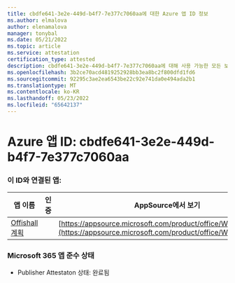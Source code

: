 ```yaml
---
title: cbdfe641-3e2e-449d-b4f7-7e377c7060aa에 대한 Azure 앱 ID 정보
ms.author: elmalova
author: elenamalova
manager: tonybal
ms.date: 05/21/2022
ms.topic: article
ms.service: attestation
certification_type: attested
description: cbdfe641-3e2e-449d-b4f7-7e377c7060aa에 대해 사용 가능한 모든 보안 및 규정 준수 정보입니다.
ms.openlocfilehash: 3b2ce70acd4819252928bb3ea8bc2f800dfd1fd6
ms.sourcegitcommit: 92295c3ae2ea6543be22c92e741da0e494ada2b1
ms.translationtype: MT
ms.contentlocale: ko-KR
ms.lasthandoff: 05/23/2022
ms.locfileid: "65642137"
---
```

# <a name="azure-app-id-cbdfe641-3e2e-449d-b4f7-7e377c7060aa"></a>Azure 앱 ID: cbdfe641-3e2e-449d-b4f7-7e377c7060aa


### <a name="apps-associated-with-this-id"></a>이 ID와 연결된 앱:
| **앱 이름** | **인증** | **AppSource에서 보기** |
|--------------|---------------|-----------------------|
| [Offishall 계획](../forward/WA200004048.md) |  | [https://appsource.microsoft.com/product/office/WA200004048](https://appsource.microsoft.com/product/office/WA200004048) |

### <a name="microsoft-365-app-compliance-status"></a>Microsoft 365 앱 준수 상태
- Publisher Attestaton 상태: 완료됨
